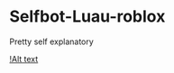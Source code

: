 # Selfbot-Luau-roblox

Pretty self explanatory

[!Alt text](https://raw.githubusercontent.com/skbiditoiletrizz327/Selfbot-Luau-roblox/refs/heads/main/src/console.png)
